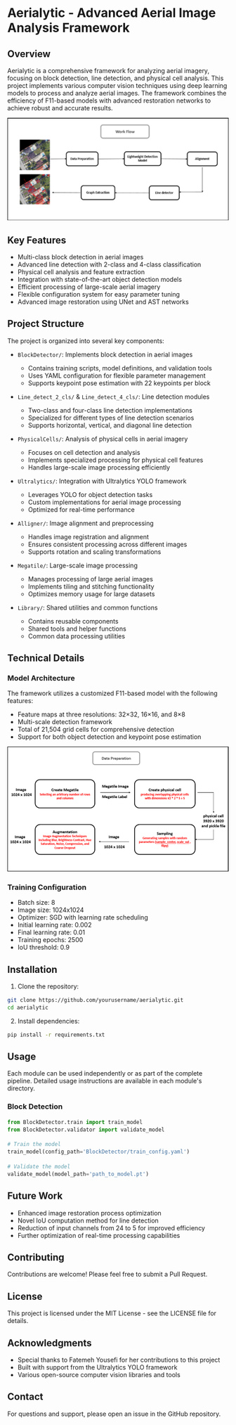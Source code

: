 # Aerialytic - Advanced Aerial Image Analysis Framework

## Overview

Aerialytic is a comprehensive framework for analyzing aerial imagery, focusing on block detection, line detection, and physical cell analysis. This project implements various computer vision techniques using deep learning models to process and analyze aerial images. The framework combines the efficiency of F11-based models with advanced restoration networks to achieve robust and accurate results.

![Project Overview](DOCME/1.png)

## Key Features

- Multi-class block detection in aerial images
- Advanced line detection with 2-class and 4-class classification
- Physical cell analysis and feature extraction
- Integration with state-of-the-art object detection models
- Efficient processing of large-scale aerial imagery
- Flexible configuration system for easy parameter tuning
- Advanced image restoration using UNet and AST networks

## Project Structure

The project is organized into several key components:

- `BlockDetector/`: Implements block detection in aerial images

  - Contains training scripts, model definitions, and validation tools
  - Uses YAML configuration for flexible parameter management
  - Supports keypoint pose estimation with 22 keypoints per block

- `Line_detect_2_cls/` & `Line_detect_4_cls/`: Line detection modules

  - Two-class and four-class line detection implementations
  - Specialized for different types of line detection scenarios
  - Supports horizontal, vertical, and diagonal line detection

- `PhysicalCells/`: Analysis of physical cells in aerial imagery

  - Focuses on cell detection and analysis
  - Implements specialized processing for physical cell features
  - Handles large-scale image processing efficiently

- `Ultralytics/`: Integration with Ultralytics YOLO framework

  - Leverages YOLO for object detection tasks
  - Custom implementations for aerial image processing
  - Optimized for real-time performance

- `Alligner/`: Image alignment and preprocessing

  - Handles image registration and alignment
  - Ensures consistent processing across different images
  - Supports rotation and scaling transformations

- `Megatile/`: Large-scale image processing

  - Manages processing of large aerial images
  - Implements tiling and stitching functionality
  - Optimizes memory usage for large datasets

- `Library/`: Shared utilities and common functions
  - Contains reusable components
  - Shared tools and helper functions
  - Common data processing utilities

## Technical Details

### Model Architecture

The framework utilizes a customized F11-based model with the following features:

- Feature maps at three resolutions: 32×32, 16×16, and 8×8
- Multi-scale detection framework
- Total of 21,504 grid cells for comprehensive detection
- Support for both object detection and keypoint pose estimation

![Model Architecture](DOCME/2.png)

### Training Configuration

- Batch size: 8
- Image size: 1024x1024
- Optimizer: SGD with learning rate scheduling
- Initial learning rate: 0.002
- Final learning rate: 0.01
- Training epochs: 2500
- IoU threshold: 0.9

## Installation

1. Clone the repository:

```bash
git clone https://github.com/yourusername/aerialytic.git
cd aerialytic
```

2. Install dependencies:

```bash
pip install -r requirements.txt
```

## Usage

Each module can be used independently or as part of the complete pipeline. Detailed usage instructions are available in each module's directory.

### Block Detection

```python
from BlockDetector.train import train_model
from BlockDetector.validator import validate_model

# Train the model
train_model(config_path='BlockDetector/train_config.yaml')

# Validate the model
validate_model(model_path='path_to_model.pt')
```

## Future Work

- Enhanced image restoration process optimization
- Novel IoU computation method for line detection
- Reduction of input channels from 24 to 5 for improved efficiency
- Further optimization of real-time processing capabilities

## Contributing

Contributions are welcome! Please feel free to submit a Pull Request.

## License

This project is licensed under the MIT License - see the LICENSE file for details.

## Acknowledgments

- Special thanks to Fatemeh Yousefi for her contributions to this project
- Built with support from the Ultralytics YOLO framework
- Various open-source computer vision libraries and tools

## Contact

For questions and support, please open an issue in the GitHub repository.
